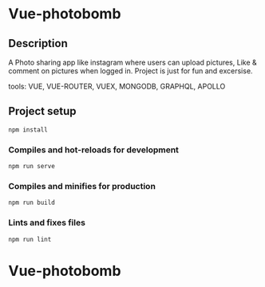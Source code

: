 # Vue-photobomb

## Description
A Photo sharing app like instagram where users can upload pictures, Like & comment on pictures when logged in. Project is just for fun and excersise.

tools: VUE, VUE-ROUTER, VUEX, MONGODB, GRAPHQL, APOLLO

## Project setup
```
npm install
```

### Compiles and hot-reloads for development
```
npm run serve
```

### Compiles and minifies for production
```
npm run build
```

### Lints and fixes files
```
npm run lint
```
# Vue-photobomb